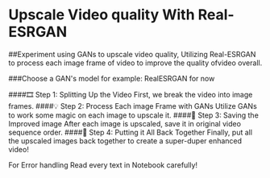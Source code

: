 # Upscale Video quality With Real-ESRGAN
##Experiment using GANs to upscale video quality, Utilizing Real-ESRGAN to process each image frame of video to improve the quality ofvideo overall.

###Choose a GAN's model for example: RealESRGAN for now

####🎞 Step 1: Splitting Up the Video
First, we break the video into image frames.
####💡 Step 2: Process Each image Frame with GANs
Utilize GANs to work some magic on each image to upscale it.
####💾 Step 3: Saving the Improved image
After each image is upscaled, save it in original video sequence order.
####🔄 Step 4: Putting it All Back Together
Finally, put all the upscaled images back together to create a super-duper enhanced video!

For Error handling Read every text in Notebook carefully!
